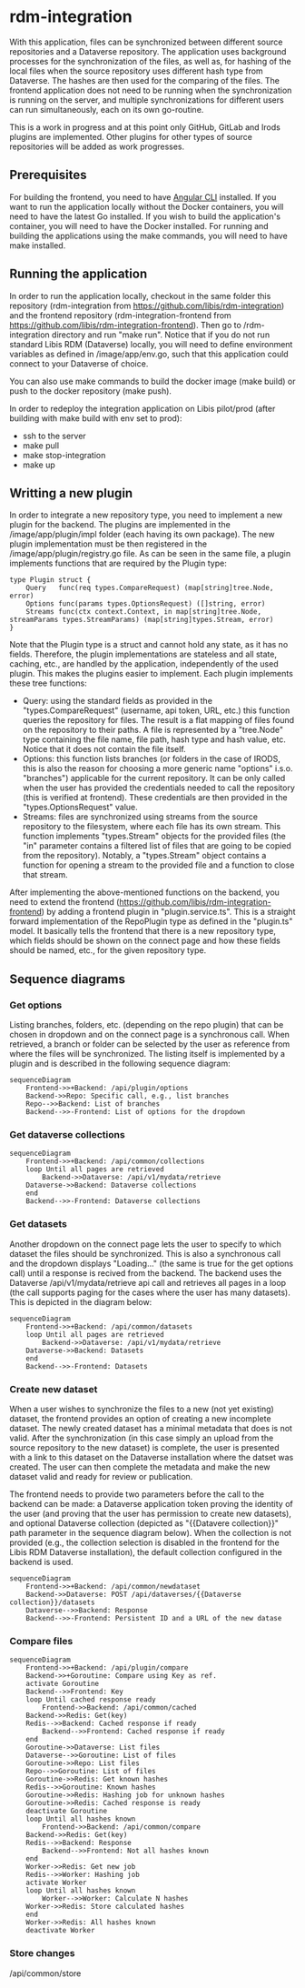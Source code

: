 # rdm-integration
With this application, files can be synchronized between different source repositories and a Dataverse repository. The application uses background processes for the synchronization of the files, as well as, for hashing of the local files when the source repository uses different hash type from Dataverse. The hashes are then used for the comparing of the files. The frontend application does not need to be running when the synchronization is running on the server, and multiple synchronizations for different users can run simultaneously, each on its own go-routine.

This is a work in progress and at this point only GitHub, GitLab and Irods plugins are implemented. Other plugins for other types of source repositories will be added as work progresses.

## Prerequisites
For building the frontend, you need to have [Angular CLI](https://github.com/angular/angular-cli) installed. If you want to run the application locally without the Docker containers, you will need to have the latest Go installed. If you wish to build the application's container, you will need to have the Docker installed. For running and building the applications using the make commands, you will need to have make installed.

## Running the application
In order to run the application locally, checkout in the same folder this repository (rdm-integration from https://github.com/libis/rdm-integration) and the frontend repository (rdm-integration-frontend from https://github.com/libis/rdm-integration-frontend). Then go to /rdm-integration directory and run "make run". Notice that if you do not run standard Libis RDM (Dataverse) locally, you will need to define environment variables as defined in /image/app/env.go, such that this application could connect to your Dataverse of choice.

You can also use make commands to build the docker image (make build) or push to the docker repository (make push).

In order to redeploy the integration application on Libis pilot/prod (after building with make build with env set to prod):
- ssh to the server
- make pull
- make stop-integration
- make up

## Writting a new plugin
In order to integrate a new repository type, you need to implement a new plugin for the backend. The plugins are implemented in the /image/app/plugin/impl folder (each having its own package). The new plugin implementation must be then registered in the /image/app/plugin/registry.go file. As can be seen in the same file, a plugin implements functions that are required by the Plugin type:
```
type Plugin struct {
	Query   func(req types.CompareRequest) (map[string]tree.Node, error)
	Options func(params types.OptionsRequest) ([]string, error)
	Streams func(ctx context.Context, in map[string]tree.Node, streamParams types.StreamParams) (map[string]types.Stream, error)
}
```

Note that the Plugin type is a struct and cannot hold any state, as it has no fields. Therefore, the plugin implementations are stateless and all state, caching, etc., are handled by the application, independently of the used plugin. This makes the plugins easier to implement. Each plugin implements these tree functions:
- Query: using the standard fields as provided in the "types.CompareRequest" (username, api token, URL, etc.) this function queries the repository for files. The result is a flat mapping of files found on the repository to their paths. A file is represented by a "tree.Node" type containing the file name, file path, hash type and hash value, etc. Notice that it does not contain the file itself.
- Options: this function lists branches (or folders in the case of IRODS, this is also the reason for choosing a more generic name "options" i.s.o. "branches") applicable for the current repository. It can be only called when the user has provided the credentials needed to call the repository (this is verified at frontend). These credentials are then provided in the "types.OptionsRequest" value.
- Streams: files are synchronized using streams from the source repository to the filesystem, where each file has its own stream. This function implements "types.Stream" objects for the provided files (the "in" parameter contains a filtered list of files that are going to be copied from the repository). Notably, a "types.Stream" object contains a function for opening a stream to the provided file and a function to close that stream.

After implementing the above-mentioned functions on the backend, you need to extend the frontend (https://github.com/libis/rdm-integration-frontend) by adding a frontend plugin in "plugin.service.ts". This is a straight forward implementation of the RepoPlugin type as defined in the "plugin.ts" model. It basically tells the frontend that there is a new repository type, which fields should be shown on the connect page and how these fields should be named, etc., for the given repository type.

## Sequence diagrams

### Get options
Listing branches, folders, etc. (depending on the repo plugin) that can be chosen in dropdown and on the connect page is a synchronous call. When retrieved, a branch or folder can be selected by the user as reference from where the files will be synchronized. The listing itself is implemented by a plugin and is described in the following sequence diagram:

```mermaid
sequenceDiagram
    Frontend->>+Backend: /api/plugin/options
    Backend->>Repo: Specific call, e.g., list branches
    Repo-->>Backend: List of branches
    Backend-->>-Frontend: List of options for the dropdown
```

### Get dataverse collections

```mermaid
sequenceDiagram
    Frontend->>+Backend: /api/common/collections
    loop Until all pages are retrieved
    	Backend->>Dataverse: /api/v1/mydata/retrieve
	Dataverse->>Backend: Dataverse collections
    end
    Backend-->>-Frontend: Dataverse collections
```

### Get datasets
Another dropdown on the connect page lets the user to specify to which dataset the files should be synchronized. This is also a synchronous call and the dropdown displays "Loading..." (the same is true for the get options call) until a response is recived from the backend. The backend uses the Dataverse /api/v1/mydata/retrieve api call and retrieves all pages in a loop (the call supports paging for the cases where the user has many datasets). This is depicted in the diagram below:

```mermaid
sequenceDiagram
    Frontend->>+Backend: /api/common/datasets
    loop Until all pages are retrieved
    	Backend->>Dataverse: /api/v1/mydata/retrieve
	Dataverse->>Backend: Datasets
    end
    Backend-->>-Frontend: Datasets
```

### Create new dataset
When a user wishes to synchronize the files to a new (not yet existing) dataset, the frontend provides an option of creating a new incomplete dataset. The newly created dataset has a minimal metadata that does is not valid. After the synchronization (in this case simply an upload from the source repository to the new dataset) is complete, the user is presented with a link to this dataset on the Dataverse installation where the datset was created. The user can then complete the metadata and make the new dataset valid and ready for review or publication.

The frontend needs to provide two parameters before the call to the backend can be made: a Dataverse application token proving the identity of the user (and proving that the user has permission to create new datasets), and optional Dataverse collection (depicted as "{{Datavere collection}}" path parameter in the sequence diagram below). When the collection is not provided (e.g., the collection selection is disabled in the frontend for the Libis RDM Dataverse installation), the default collection configured in the backend is used.

```mermaid
sequenceDiagram
    Frontend->>+Backend: /api/common/newdataset
    Backend->>Dataverse: POST /api/dataverses/{{Dataverse collection}}/datasets
    Dataverse-->>Backend: Response
    Backend-->>-Frontend: Persistent ID and a URL of the new datase
```

### Compare files


```mermaid
sequenceDiagram
    Frontend->>+Backend: /api/plugin/compare
    Backend->>+Goroutine: Compare using Key as ref.
    activate Goroutine
    Backend-->>Frontend: Key
    loop Until cached response ready
    	Frontend->>Backend: /api/common/cached
	Backend->>Redis: Get(key)
	Redis-->>Backend: Cached response if ready
        Backend-->>Frontend: Cached response if ready
    end
    Goroutine->>Dataverse: List files
    Dataverse-->>Goroutine: List of files
    Goroutine->>Repo: List files
    Repo-->>Goroutine: List of files
    Goroutine->>Redis: Get known hashes
    Redis-->>Goroutine: Known hashes
    Goroutine->>Redis: Hashing job for unknown hashes
    Goroutine->>Redis: Cached response is ready
    deactivate Goroutine
    loop Until all hashes known
    	Frontend->>Backend: /api/common/compare
	Backend->>Redis: Get(key)
	Redis-->>Backend: Response
        Backend-->>Frontend: Not all hashes known
    end
    Worker->>Redis: Get new job
    Redis-->>Worker: Hashing job
    activate Worker
    loop Until all hashes known
    	Worker-->>Worker: Calculate N hashes
	Worker->>Redis: Store calculated hashes
    end
    Worker->>Redis: All hashes known
    deactivate Worker
```

### Store changes
/api/common/store
